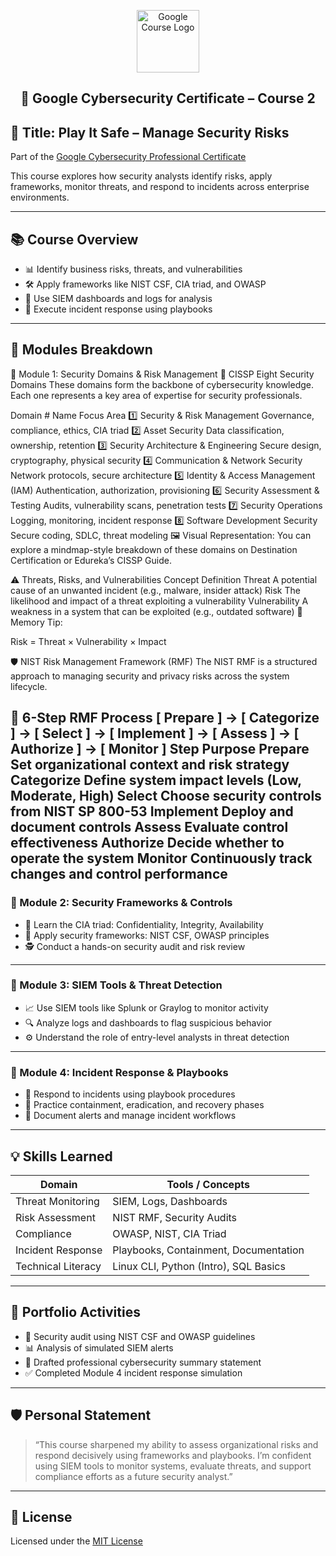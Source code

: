 <p align="center">
  <img src="https://upload.wikimedia.org/wikipedia/commons/2/2f/Google_2015_logo.svg" alt="Google Course Logo" width="100"/>
</p>

<h2><p align="center">🔐 Google Cybersecurity Certificate – Course 2</h2>

## 🎯 Title: Play It Safe – Manage Security Risks

Part of the [Google Cybersecurity Professional Certificate](https://www.coursera.org/learn/manage-security-risks?specialization=google-cybersecurity)

This course explores how security analysts identify risks, apply frameworks, monitor threats, and respond to incidents across enterprise environments.

---

## 📚 Course Overview

- 📊 Identify business risks, threats, and vulnerabilities  
- 🛠️ Apply frameworks like NIST CSF, CIA triad, and OWASP  
- 🧭 Use SIEM dashboards and logs for analysis  
- 🚨 Execute incident response using playbooks

---

## 🧩 Modules Breakdown

📌 Module 1: Security Domains & Risk Management
🧭 CISSP Eight Security Domains
These domains form the backbone of cybersecurity knowledge. Each one represents a key area of expertise for security professionals.

Domain #	Name	Focus Area
1️⃣	Security & Risk Management	Governance, compliance, ethics, CIA triad
2️⃣	Asset Security	Data classification, ownership, retention
3️⃣	Security Architecture & Engineering	Secure design, cryptography, physical security
4️⃣	Communication & Network Security	Network protocols, secure architecture
5️⃣	Identity & Access Management (IAM)	Authentication, authorization, provisioning
6️⃣	Security Assessment & Testing	Audits, vulnerability scans, penetration tests
7️⃣	Security Operations	Logging, monitoring, incident response
8️⃣	Software Development Security	Secure coding, SDLC, threat modeling
🖼️ Visual Representation: You can explore a mindmap-style breakdown of these domains on Destination Certification or Edureka’s CISSP Guide.

⚠️ Threats, Risks, and Vulnerabilities
Concept	Definition
Threat	A potential cause of an unwanted incident (e.g., malware, insider attack)
Risk	The likelihood and impact of a threat exploiting a vulnerability
Vulnerability	A weakness in a system that can be exploited (e.g., outdated software)
🧠 Memory Tip:

Risk = Threat × Vulnerability × Impact

🛡️ NIST Risk Management Framework (RMF)
The NIST RMF is a structured approach to managing security and privacy risks across the system lifecycle.

🔄 6-Step RMF Process
[ Prepare ] → [ Categorize ] → [ Select ] → [ Implement ] → [ Assess ] → [ Authorize ] → [ Monitor ]
Step	Purpose
Prepare	Set organizational context and risk strategy
Categorize	Define system impact levels (Low, Moderate, High)
Select	Choose security controls from NIST SP 800-53
Implement	Deploy and document controls
Assess	Evaluate control effectiveness
Authorize	Decide whether to operate the system
Monitor	Continuously track changes and control performance
---

### 📌 Module 2: Security Frameworks & Controls

- 🔐 Learn the CIA triad: Confidentiality, Integrity, Availability  
- 🧰 Apply security frameworks: NIST CSF, OWASP principles  
- 🕵️ Conduct a hands-on security audit and risk review

---

### 📌 Module 3: SIEM Tools & Threat Detection

- 📈 Use SIEM tools like Splunk or Graylog to monitor activity  
- 🔍 Analyze logs and dashboards to flag suspicious behavior  
- ⚙️ Understand the role of entry-level analysts in threat detection

---

### 📌 Module 4: Incident Response & Playbooks

- 📄 Respond to incidents using playbook procedures  
- 🚨 Practice containment, eradication, and recovery phases  
- 🧠 Document alerts and manage incident workflows

---

## 💡 Skills Learned

| Domain                | Tools / Concepts                      |
|----------------------|----------------------------------------|
| Threat Monitoring     | SIEM, Logs, Dashboards                 |
| Risk Assessment       | NIST RMF, Security Audits              |
| Compliance            | OWASP, NIST, CIA Triad                 |
| Incident Response     | Playbooks, Containment, Documentation  |
| Technical Literacy    | Linux CLI, Python (Intro), SQL Basics  |

---

## 🧪 Portfolio Activities

- 📝 Security audit using NIST CSF and OWASP guidelines  
- 📊 Analysis of simulated SIEM alerts  
- 📄 Drafted professional cybersecurity summary statement  
- ✅ Completed Module 4 incident response simulation

---

## 🛡️ Personal Statement

> “This course sharpened my ability to assess organizational risks and respond decisively using frameworks and playbooks. I’m confident using SIEM tools to monitor systems, evaluate threats, and support compliance efforts as a future security analyst.”

---

## 📜 License

Licensed under the [MIT License](https://opensource.org/licenses/MIT)
